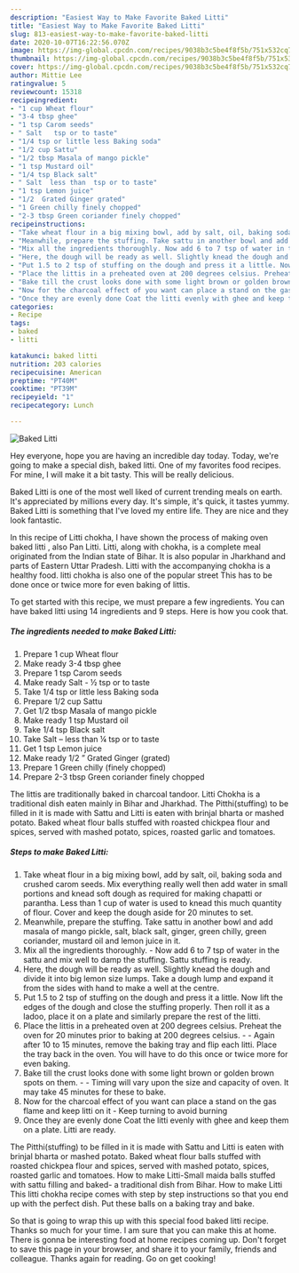 ```yaml
---
description: "Easiest Way to Make Favorite Baked Litti"
title: "Easiest Way to Make Favorite Baked Litti"
slug: 813-easiest-way-to-make-favorite-baked-litti
date: 2020-10-07T16:22:56.070Z
image: https://img-global.cpcdn.com/recipes/9038b3c5be4f8f5b/751x532cq70/baked-litti-recipe-main-photo.jpg
thumbnail: https://img-global.cpcdn.com/recipes/9038b3c5be4f8f5b/751x532cq70/baked-litti-recipe-main-photo.jpg
cover: https://img-global.cpcdn.com/recipes/9038b3c5be4f8f5b/751x532cq70/baked-litti-recipe-main-photo.jpg
author: Mittie Lee
ratingvalue: 5
reviewcount: 15318
recipeingredient:
- "1 cup Wheat flour"
- "3-4 tbsp ghee"
- "1 tsp Carom seeds"
- " Salt   tsp or to taste"
- "1/4 tsp or little less Baking soda"
- "1/2 cup Sattu"
- "1/2 tbsp Masala of mango pickle"
- "1 tsp Mustard oil"
- "1/4 tsp Black salt"
- " Salt  less than  tsp or to taste"
- "1 tsp Lemon juice"
- "1/2  Grated Ginger grated"
- "1 Green chilly finely chopped"
- "2-3 tbsp Green coriander finely chopped"
recipeinstructions:
- "Take wheat flour in a big mixing bowl, add by salt, oil, baking soda and crushed carom seeds. Mix everything really well then add water in small portions and knead soft dough as required for making chapatti or parantha. Less than 1 cup of water is used to knead this much quantity of flour. Cover and keep the dough aside for 20 minutes to set."
- "Meanwhile, prepare the stuffing. Take sattu in another bowl and add masala of mango pickle, salt, black salt, ginger, green chilly, green coriander, mustard oil and lemon juice in it."
- "Mix all the ingredients thoroughly. Now add 6 to 7 tsp of water in the sattu and mix well to damp the stuffing. Sattu stuffing is ready."
- "Here, the dough will be ready as well. Slightly knead the dough and divide it into big lemon size lumps. Take a dough lump and expand it from the sides with hand to make a well at the centre."
- "Put 1.5 to 2 tsp of stuffing on the dough and press it a little. Now lift the edges of the dough and close the stuffing properly. Then roll it as a ladoo, place it on a plate and similarly prepare the rest of the litti."
- "Place the littis in a preheated oven at 200 degrees celsius. Preheat the oven for 20 minutes prior to baking at 200 degrees celsius.  Again after 10 to 15 minutes, remove the baking tray and flip each litti. Place the tray back in the oven. You will have to do this once or twice more for even baking."
- "Bake till the crust looks done with some light brown or golden brown spots on them.   Timing will vary upon the size and capacity of oven. It may take 45 minutes for these to bake."
- "Now for the charcoal effect of you want can place a stand on the gas flame and keep litti on it Keep turning to avoid burning"
- "Once they are evenly done Coat the litti evenly with ghee and keep them on a plate. Litti are ready."
categories:
- Recipe
tags:
- baked
- litti

katakunci: baked litti 
nutrition: 203 calories
recipecuisine: American
preptime: "PT40M"
cooktime: "PT39M"
recipeyield: "1"
recipecategory: Lunch

---
```



![Baked Litti](https://img-global.cpcdn.com/recipes/9038b3c5be4f8f5b/751x532cq70/baked-litti-recipe-main-photo.jpg)

Hey everyone, hope you are having an incredible day today. Today, we're going to make a special dish, baked litti. One of my favorites food recipes. For mine, I will make it a bit tasty. This will be really delicious.

Baked Litti is one of the most well liked of current trending meals on earth. It's appreciated by millions every day. It's simple, it's quick, it tastes yummy. Baked Litti is something that I've loved my entire life. They are nice and they look fantastic.

In this recipe of Litti chokha, I have shown the process of making oven baked litti , also Pan Litti. Litti, along with chokha, is a complete meal originated from the Indian state of Bihar. It is also popular in Jharkhand and parts of Eastern Uttar Pradesh. Litti with the accompanying chokha is a healthy food. litti chokha is also one of the popular street This has to be done once or twice more for even baking of littis.


To get started with this recipe, we must prepare a few ingredients. You can have baked litti using 14 ingredients and 9 steps. Here is how you cook that.

<!--inarticleads1-->

##### The ingredients needed to make Baked Litti:

1. Prepare 1 cup Wheat flour
1. Make ready 3-4 tbsp ghee
1. Prepare 1 tsp Carom seeds
1. Make ready  Salt - ½ tsp or to taste
1. Take 1/4 tsp or little less Baking soda
1. Prepare 1/2 cup Sattu
1. Get 1/2 tbsp Masala of mango pickle
1. Make ready 1 tsp Mustard oil
1. Take 1/4 tsp Black salt
1. Take  Salt – less than ¼ tsp or to taste
1. Get 1 tsp Lemon juice
1. Make ready 1/2 ” Grated Ginger (grated)
1. Prepare 1 Green chilly (finely chopped)
1. Prepare 2-3 tbsp Green coriander finely chopped


The littis are traditionally baked in charcoal tandoor. Litti Chokha is a traditional dish eaten mainly in Bihar and Jharkhad. The Pitthi(stuffing) to be filled in it is made with Sattu and Litti is eaten with brinjal bharta or mashed potato. Baked wheat flour balls stuffed with roasted chickpea flour and spices, served with mashed potato, spices, roasted garlic and tomatoes. 

<!--inarticleads2-->

##### Steps to make Baked Litti:

1. Take wheat flour in a big mixing bowl, add by salt, oil, baking soda and crushed carom seeds. Mix everything really well then add water in small portions and knead soft dough as required for making chapatti or parantha. Less than 1 cup of water is used to knead this much quantity of flour. Cover and keep the dough aside for 20 minutes to set.
1. Meanwhile, prepare the stuffing. Take sattu in another bowl and add masala of mango pickle, salt, black salt, ginger, green chilly, green coriander, mustard oil and lemon juice in it.
1. Mix all the ingredients thoroughly. - Now add 6 to 7 tsp of water in the sattu and mix well to damp the stuffing. Sattu stuffing is ready.
1. Here, the dough will be ready as well. Slightly knead the dough and divide it into big lemon size lumps. Take a dough lump and expand it from the sides with hand to make a well at the centre.
1. Put 1.5 to 2 tsp of stuffing on the dough and press it a little. Now lift the edges of the dough and close the stuffing properly. Then roll it as a ladoo, place it on a plate and similarly prepare the rest of the litti.
1. Place the littis in a preheated oven at 200 degrees celsius. Preheat the oven for 20 minutes prior to baking at 200 degrees celsius. -  - Again after 10 to 15 minutes, remove the baking tray and flip each litti. Place the tray back in the oven. You will have to do this once or twice more for even baking.
1. Bake till the crust looks done with some light brown or golden brown spots on them.  -  - Timing will vary upon the size and capacity of oven. It may take 45 minutes for these to bake.
1. Now for the charcoal effect of you want can place a stand on the gas flame and keep litti on it - Keep turning to avoid burning
1. Once they are evenly done Coat the litti evenly with ghee and keep them on a plate. Litti are ready.


The Pitthi(stuffing) to be filled in it is made with Sattu and Litti is eaten with brinjal bharta or mashed potato. Baked wheat flour balls stuffed with roasted chickpea flour and spices, served with mashed potato, spices, roasted garlic and tomatoes. How to make Litti-Small maida balls stuffed with sattu filling and baked- a traditional dish from Bihar. How to make Litti  This litti chokha recipe comes with step by step instructions so that you end up with the perfect dish. Put these balls on a baking tray and bake. 

So that is going to wrap this up with this special food baked litti recipe. Thanks so much for your time. I am sure that you can make this at home. There is gonna be interesting food at home recipes coming up. Don't forget to save this page in your browser, and share it to your family, friends and colleague. Thanks again for reading. Go on get cooking!
